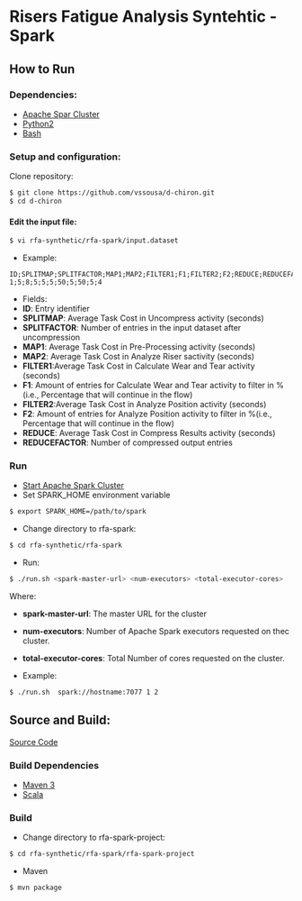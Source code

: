 # Risers Fatigue Analysis Syntehtic - Spark

## How to Run
### Dependencies:
- [Apache Spar Cluster](https://spark.apache.org/docs/1.1.0/cluster-overview)
- [Python2](https://www.python.org/downloads/)
- [Bash](https://www.gnu.org/software/bash/)

### Setup and configuration:
Clone repository:
```sh
$ git clone https://github.com/vssousa/d-chiron.git
$ cd d-chiron
```
#### Edit the input file:
```sh
$ vi rfa-synthetic/rfa-spark/input.dataset
```
- Example:
```csv
ID;SPLITMAP;SPLITFACTOR;MAP1;MAP2;FILTER1;F1;FILTER2;F2;REDUCE;REDUCEFACTOR
1;5;8;5;5;5;50;5;50;5;4
```
- Fields:
 - **ID**: Entry identifier
 - **SPLITMAP**: Average Task Cost in Uncompress activity (seconds)
 - **SPLITFACTOR**: Number of entries in the input dataset after uncompression
 - **MAP1**: Average Task Cost in Pre-Processing activity (seconds)
 - **MAP2**: Average Task Cost in Analyze Riser sactivity (seconds)
 - **FILTER1**:Average Task Cost in Calculate Wear and Tear activity (seconds)
 - **F1**: Amount of entries for Calculate Wear and Tear activity to filter in % (i.e., Percentage that will continue in the flow)
 - **FILTER2**:Average Task Cost in Analyze Position activity (seconds)
 - **F2**: Amount of entries for Analyze Position activity to filter in %(i.e., Percentage that will continue in the flow)
 - **REDUCE**: Average Task Cost in Compress Results activity (seconds)
 - **REDUCEFACTOR**:  Number of compressed output entries

### Run
- [Start Apache Spark Cluster](https://spark.apache.org/docs/1.1.0/cluster-overview.html)
- Set SPARK_HOME environment variable
```sh
$ export SPARK_HOME=/path/to/spark
```
- Change directory to rfa-spark:
```sh
$ cd rfa-synthetic/rfa-spark
```
- Run:
```sh
$ ./run.sh <spark-master-url> <num-executors> <total-executor-cores>
```
Where:
   - **spark-master-url**: The master URL for the cluster
   - **num-executors**: Number of Apache Spark executors requested on thec cluster.
   - **total-executor-cores**: Total Number of cores requested on the cluster.

- Example:
```sh
$ ./run.sh  spark://hostname:7077 1 2
```
## Source and Build:

[Source Code](rfa-spark-project)

### Build Dependencies
- [Maven 3](http://maven.apache.org)
- [Scala](http://www.scala-lang.org/)

### Build
- Change directory to rfa-spark-project:
```sh
$ cd rfa-synthetic/rfa-spark/rfa-spark-project
```
- Maven
```sh
$ mvn package
```
